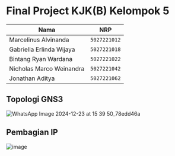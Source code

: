 # Final Project KJK(B) Kelompok 5

| Nama                            | NRP          |
| ------------------------------- | ------------ |
| Marcelinus Alvinanda            | `5027221012` |
| Gabriella Erlinda Wijaya        | `5027221018` |
| Bintang Ryan Wardana            | `5027221022` |
| Nicholas Marco Weinandra        | `5027221042` |
| Jonathan Aditya                 | `5027221062` |

## Topologi GNS3
![WhatsApp Image 2024-12-23 at 15 39 50_78edd46a](https://github.com/user-attachments/assets/14ce0151-f2b7-416f-ac47-d43be6dc96d1)

## Pembagian IP
![image](https://github.com/user-attachments/assets/f795c0a5-3bf1-4459-b919-879279963088)

